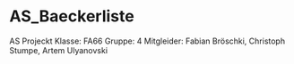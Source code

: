 # AS_Baeckerliste

AS Projeckt
Klasse: FA66
Gruppe: 4
Mitgleider: Fabian Bröschki, Christoph Stumpe, Artem Ulyanovski
